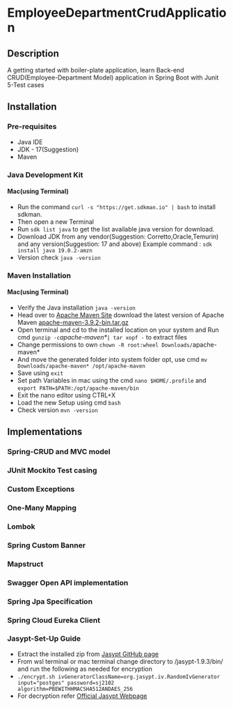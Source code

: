 # EmployeeDepartmentCrudApplication
## Description
A getting started with boiler-plate application, learn 
Back-end CRUD(Employee-Department Model) application in Spring Boot with Junit 5-Test cases
## Installation
### Pre-requisites
* Java IDE
* JDK - 17(Suggestion)
* Maven
### Java Development Kit
#### Mac(using Terminal)
* Run the command `curl -s "https://get.sdkman.io" | bash` to install sdkman.
* Then open a new Terminal
* Run `sdk list java` to get the list available java version for download.
* Download JDK from any vendor(Suggestion: Corretto,Oracle,Temurin) and any version(Suggestion: 17 and above)
Example command : `sdk install java 19.0.2-amzn`
* Version check `java -version`
### Maven Installation
#### Mac(using Terminal)
* Verify the Java installation `java -version`
* Head over to [Apache Maven Site](https://maven.apache.org/download.cgi) download the latest version of Apache Maven [apache-maven-3.9.2-bin.tar.gz](https://dlcdn.apache.org/maven/maven-3/3.9.2/binaries/apache-maven-3.9.2-bin.tar.gz)
* Open terminal and cd to the installed location on your system and Run cmd `gunzip -c`_apache-maven*_`| tar xopf -` to extract files
* Change permissions to own `chown -R root:wheel Downloads/`apache-maven*
* And move the generated folder into system folder opt, use cmd `mv Downloads/apache-maven* /opt/apache-maven`
* Save using `exit`
* Set path Variables in mac using the cmd `nano $HOME/.profile` and `export PATH=$PATH:/opt/apache-maven/bin`
* Exit the nano editor using CTRL+X
* Load the new Setup using cmd `bash`
* Check version `mvn -version`
## Implementations
### Spring-CRUD and MVC model
### JUnit Mockito Test casing
### Custom Exceptions
### One-Many Mapping
### Lombok
### Spring Custom Banner
### Mapstruct
### Swagger Open API implementation
### Spring Jpa Specification
### Spring Cloud Eureka Client
### Jasypt-Set-Up Guide
* Extract the installed zip from [Jasypt GitHub page](https://github.com/jasypt/jasypt?tab=readme-ov-file)
* From wsl terminal or mac terminal change directory to /jasypt-1.9.3/bin/ and run the following as needed for encryption
* `./encrypt.sh ivGeneratorClassName=org.jasypt.iv.RandomIvGenerator input="postges" password=sj2102 algorithm=PBEWITHHMACSHA512ANDAES_256`
* For decryption refer [Official Jasypt Webpage](http://www.jasypt.org/cli.html)
